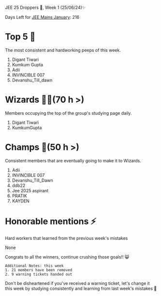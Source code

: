 JEE 25 Droppers 🚀, Week 1 (25/06/24)✨

Days Left for [JEE Mains January](https://jee.is-probably.gay/): 216

# Top 5 👑
The most consistent and hardworking peeps of this week. 
1. Digant Tiwari
2. Kumkum Gupta
3. Adii
4. INVINCIBLE 007
5. Devanshu_Till_dawn

# Wizards 🧙‍♂️(70 h >)
Members occupying the top of the group's studying page daily. 
1. Digant Tiwari
2. KumkumGupta
# Champs 🐐(50 h >)
Consistent members that are eventually going to make it to Wizards. 
1. Adii
2. INVINCIBLE 007
3. Devanshu_Till_Dawn
4. ddb22
5. Jee 2025 aspirant
6. PRATIK
7. KAYDEN

# Honorable mentions ⚡
Hard workers that learned from the previous week's mistakes 


None


Congrats to all the winners, continue crushing those goals!! 😸

```
Additional Notes: this week
1. 21 members have been removed
2. 9 warning tickets handed out
```

Don't be disheartened if you've received a warning ticket, let's change it this week by studying consistently and learning from last week's mistakes 💪

